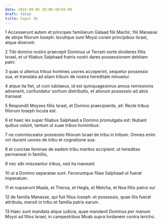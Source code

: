 ```yaml
---
date: 2024-09-06 20:00:49+02:00
draft: false
title: Caput 36
---
```





1 Accesserunt autem et principes familiarum Galaad filii Machir, filii Manasse de stirpe filiorum Ioseph: locutique sunt Moysi coram principibus Israel, atque dixerunt:

2 Tibi domino nostro praecepit Dominus ut Terram sorte divideres filiis Israel, et ut filiabus Salphaad fratris nostri dares possessionem debitam patri:

3 quas si alterius tribus homines uxores acceperint, sequetur possessio sua, et translata ad aliam tribum de nostra hereditate minuetur.

4 atque ita fiet, ut cum iubilaeus, id est quinquagesimus annus remissionis advenerit, confundatur sortium distributio, et aliorum possessio ad alios transeat.

5 Respondit Moyses filiis Israel, et Domino praecipiente, ait: Recte tribus filiorum Ioseph locuta est.

6 et haec lex super filiabus Salphaad a Domino promulgata est: Nubant quibus volunt, tantum ut suae tribus hominibus:

7 ne commisceatur possessio filiorum Israel de tribu in tribum. Omnes enim viri ducent uxores de tribu et cognatione sua:

8 et cunctae feminae de eadem tribu maritos accipient: ut hereditas permaneat in familiis,

9 nec sibi misceantur tribus, sed ita maneant

10 ut a Domino separatae sunt. Feceruntque filiae Salphaad ut fuerat imperatum:

11 et nupserunt Maala, et Thersa, et Hegla, et Melcha, et Noa filiis patrui sui

12 de familia Manasse, qui fuit filius Ioseph: et possessio, quae illis fuerat attributa, mansit in tribu et familia patris earum.

13 Haec sunt mandata atque iudicia, quae mandavit Dominus per manum Moysi ad filios Israel, in campestribus Moab supra Iordanem contra Iericho.

